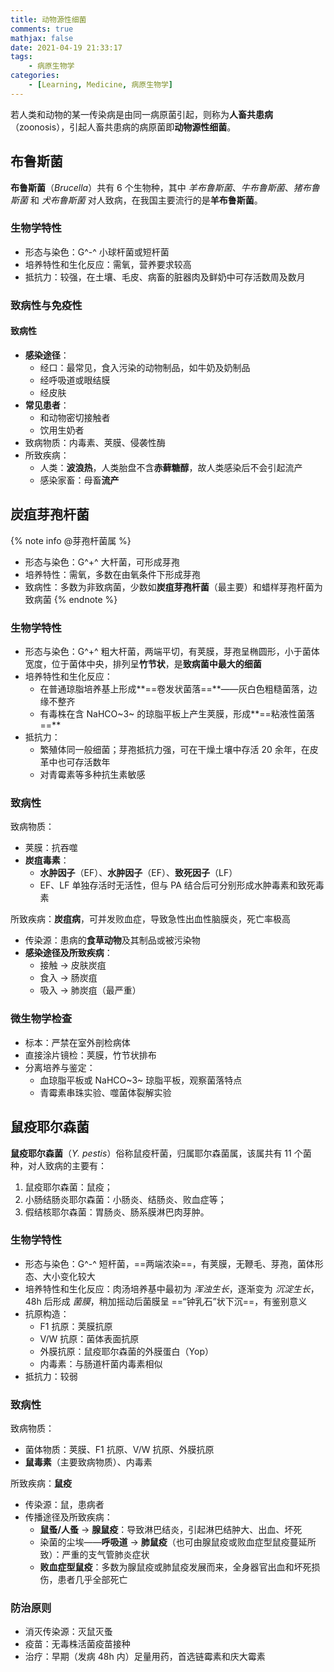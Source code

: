 ```yaml
---
title: 动物源性细菌
comments: true
mathjax: false
date: 2021-04-19 21:33:17
tags:
    - 病原生物学
categories:
    - [Learning, Medicine, 病原生物学]
---
```


若人类和动物的某一传染病是由同一病原菌引起，则称为**人畜共患病**（zoonosis），引起人畜共患病的病原菌即**动物源性细菌**。

<!-- more -->

## 布鲁斯菌

**布鲁斯菌**（*Brucella*）共有 6 个生物种，其中 *羊布鲁斯菌*、*牛布鲁斯菌*、*猪布鲁斯菌* 和 *犬布鲁斯菌* 对人致病，在我国主要流行的是**羊布鲁斯菌**。

### 生物学特性

- 形态与染色：G^-^ 小球杆菌或短杆菌
- 培养特性和生化反应：需氧，营养要求较高
- 抵抗力：较强，在土壤、毛皮、病畜的脏器肉及鲜奶中可存活数周及数月

### 致病性与免疫性

#### 致病性

- **感染途径**：
    - 经口：最常见，食入污染的动物制品，如牛奶及奶制品
    - 经呼吸道或眼结膜
    - 经皮肤
- **常见患者**：
    - 和动物密切接触者
    - 饮用生奶者
- 致病物质：内毒素、荚膜、侵袭性酶
- 所致疾病：
    - 人类：**波浪热**，人类胎盘不含**赤藓糖醇**，故人类感染后不会引起流产
    - 感染家畜：母畜**流产**

## 炭疽芽孢杆菌

{% note info @芽孢杆菌属 %}
- 形态与染色：G^+^ 大杆菌，可形成芽孢
- 培养特性：需氧，多数在由氧条件下形成芽孢
- 致病性：多数为非致病菌，少数如**炭疽芽孢杆菌**（最主要）和蜡样芽孢杆菌为致病菌
{% endnote %}

### 生物学特性

- 形态与染色：G^+^ 粗大杆菌，两端平切，有荚膜，芽孢呈椭圆形，小于菌体宽度，位于菌体中央，排列呈**竹节状**，是**致病菌中最大的细菌**
- 培养特性和生化反应：
    - 在普通琼脂培养基上形成**==卷发状菌落==**——灰白色粗糙菌落，边缘不整齐
    - 有毒株在含 NaHCO~3~ 的琼脂平板上产生荚膜，形成**==粘液性菌落==**
- 抵抗力：
    - 繁殖体同一般细菌；芽孢抵抗力强，可在干燥土壤中存活 20 余年，在皮革中也可存活数年
    - 对青霉素等多种抗生素敏感

### 致病性

致病物质：
- 荚膜：抗吞噬
- **炭疽毒素**：
    - **水肿因子**（EF）、**水肿因子**（EF）、**致死因子**（LF）
    - EF、LF 单独存活时无活性，但与 PA 结合后可分别形成水肿毒素和致死毒素

所致疾病：**炭疽病**，可并发败血症，导致急性出血性脑膜炎，死亡率极高
- 传染源：患病的**食草动物**及其制品或被污染物
- **感染途径及所致疾病**：
    - 接触 → 皮肤炭疽
    - 食入 → 肠炭疽
    - 吸入 → 肺炭疽（最严重）

### 微生物学检查

- 标本：严禁在室外剖检病体
- 直接涂片镜检：荚膜，竹节状排布
- 分离培养与鉴定：
    - 血琼脂平板或 NaHCO~3~ 琼脂平板，观察菌落特点
    - 青霉素串珠实验、噬菌体裂解实验

## 鼠疫耶尔森菌

**鼠疫耶尔森菌**（*Y. pestis*）俗称鼠疫杆菌，归属耶尔森菌属，该属共有 11 个菌种，对人致病的主要有：
1. 鼠疫耶尔森菌：鼠疫；
2. 小肠结肠炎耶尔森菌：小肠炎、结肠炎、败血症等；
3. 假结核耶尔森菌：胃肠炎、肠系膜淋巴肉芽肿。

### 生物学特性

- 形态与染色：G^-^ 短杆菌，==两端浓染==，有荚膜，无鞭毛、芽孢，菌体形态、大小变化较大
- 培养特性和生化反应：肉汤培养基中最初为 *浑浊生长*，逐渐变为 *沉淀生长*，48h 后形成 *菌膜*，稍加摇动后菌膜呈 ==“钟乳石”状下沉==，有鉴别意义
- 抗原构造：
    - F1 抗原：荚膜抗原
    - V/W 抗原：菌体表面抗原
    - 外膜抗原：鼠疫耶尔森菌的外膜蛋白（Yop）
    - 内毒素：与肠道杆菌内毒素相似
- 抵抗力：较弱

### 致病性

致病物质：
- 菌体物质：荚膜、F1 抗原、V/W 抗原、外膜抗原
- **鼠毒素**（主要致病物质）、内毒素

所致疾病：**鼠疫**
- 传染源：鼠，患病者
- 传播途径及所致疾病：
    - **鼠蚤/人蚤** → **腺鼠疫**：导致淋巴结炎，引起淋巴结肿大、出血、坏死
    - 染菌的尘埃——**呼吸道** → **肺鼠疫**（也可由腺鼠疫或败血症型鼠疫蔓延所致）：严重的支气管肺炎症状
    - **败血症型鼠疫**：多数为腺鼠疫或肺鼠疫发展而来，全身器官出血和坏死损伤，患者几乎全部死亡

### 防治原则

- 消灭传染源：灭鼠灭蚤
- 疫苗：无毒株活菌疫苗接种
- 治疗：早期（发病 48h 内）足量用药，首选链霉素和庆大霉素
